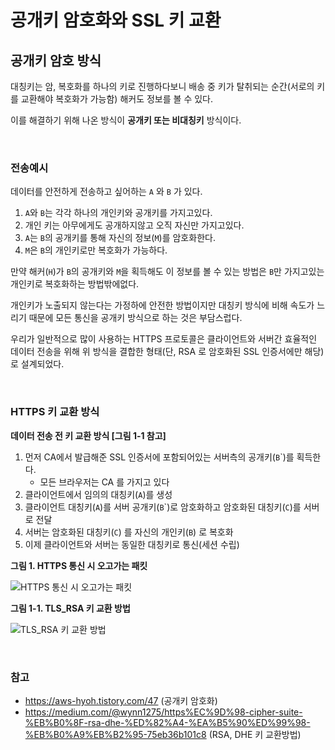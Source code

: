 # 공개키 암호화와 SSL 키 교환

## 공개키 암호 방식

대칭키는 암, 복호화를 하나의 키로 진행하다보니 배송 중 키가 탈취되는 순간(서로의 키를 교환해야 복호화가 가능함) 해커도 정보를 볼 수 있다. 

이를 해결하기 위해 나온 방식이 **공개키 또는 비대칭키** 방식이다.

</br>

### 전송예시

데이터를 안전하게 전송하고 싶어하는 `A` 와 `B` 가 있다.

1. `A`와 `B`는 각각 하나의 개인키와 공개키를 가지고있다.
2. 개인 키는 아무에게도 공개하지않고 오직 자신만 가지고있다.
3. `A`는 `B`의 공개키를 통해 자신의 정보(`M`)를 암호화한다.
4. `M`은 `B`의 개인키로만 복호화가 가능하다.


만약 해커(`H`)가 `B`의 공개키와 `M`을 획득해도 이 정보를 
볼 수 있는 방법은 `B`만 가지고있는 개인키로 복호화하는 방법밖에없다.


개인키가 노출되지 않는다는 가정하에 안전한 방법이지만 
대칭키 방식에 비해 속도가 느리기 때문에 모든 통신을 
공개키 방식으로 하는 것은 부담스럽다.


우리가 일반적으로 많이 사용하는 HTTPS 프로토콜은 클라이언트와 
서버간 효율적인 데이터 전송을 위해 위 방식을 결합한 
형태(단, RSA 로 암호화된 SSL 인증서에만 해당)로 설계되었다.

</br>

### HTTPS 키 교환 방식

**데이터 전송 전 키 교환 방식 [그림 1-1 참고]**
1. 먼저 CA에서 발급해준 SSL 인증서에 포함되어있는 서버측의 공개키(`B`\`)를 획득한다.
    - 모든 브라우저는 CA 를 가지고 있다
2. 클라이언트에서 임의의 대칭키(`A`)를 생성
3. 클라이언트 대칭키(`A`)를 서버 공개키(`B`\`)로 암호화하고 암호화된 대칭키(`C`)를 서버로 전달
4. 서버는 암호화된 대칭키(`C`) 를 자신의 개인키(`B`) 로 복호화
5. 이제 클라이언트와 서버는 동일한 대칭키로 통신(세션 수립)

  

**그림 1. HTTPS 통신 시 오고가는 패킷**

![HTTPS 통신 시 오고가는 패킷](https://github.com/GuTaeHo/Selection/assets/63102954/4ee229d3-ceb5-4360-9d8c-dda1b12f008c)


**그림 1-1. TLS_RSA 키 교환 방법**

![TLS_RSA 키 교환 방법](https://github.com/GuTaeHo/Selection/assets/63102954/3d98a6ee-2761-4cf9-9505-b708a4ef3257)

</br>


### 참고
- https://aws-hyoh.tistory.com/47 (공개키 암호화)
- https://medium.com/@wynn1275/https%EC%9D%98-cipher-suite-%EB%B0%8F-rsa-dhe-%ED%82%A4-%EA%B5%90%ED%99%98-%EB%B0%A9%EB%B2%95-75eb36b101c8 (RSA, DHE 키 교환방법)
